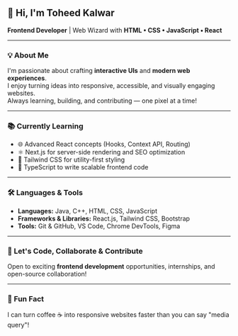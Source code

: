 ## 👋 Hi, I'm Toheed Kalwar

**Frontend Developer** | Web Wizard with **HTML • CSS • JavaScript • React**

---

### 💡 About Me
I'm passionate about crafting **interactive UIs** and **modern web experiences**.  
I enjoy turning ideas into responsive, accessible, and visually engaging websites.  
Always learning, building, and contributing — one pixel at a time!

---

### 📚 Currently Learning
- 🌐 Advanced React concepts (Hooks, Context API, Routing)
- ⚛️ Next.js for server-side rendering and SEO optimization
- 💅 Tailwind CSS for utility-first styling
- 🧩 TypeScript to write scalable frontend code

---

### 🛠 Languages & Tools
- **Languages:** Java, C++, HTML, CSS, JavaScript  
- **Frameworks & Libraries:** React.js, Tailwind CSS, Bootstrap  
- **Tools:** Git & GitHub, VS Code, Chrome DevTools, Figma

---

### 🎯 Let's Code, Collaborate & Contribute  
Open to exciting **frontend development** opportunities, internships, and open-source collaboration!

---

### 🎉 Fun Fact  
I can turn coffee ☕ into responsive websites faster than you can say "media query"!


